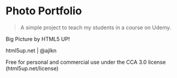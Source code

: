 # Photo Portfolio

> A simple project to teach my students in a course on Udemy. 

Big Picture by HTML5 UP!

html5up.net | @ajlkn

Free for personal and commercial use under the CCA 3.0 license (html5up.net/license)
